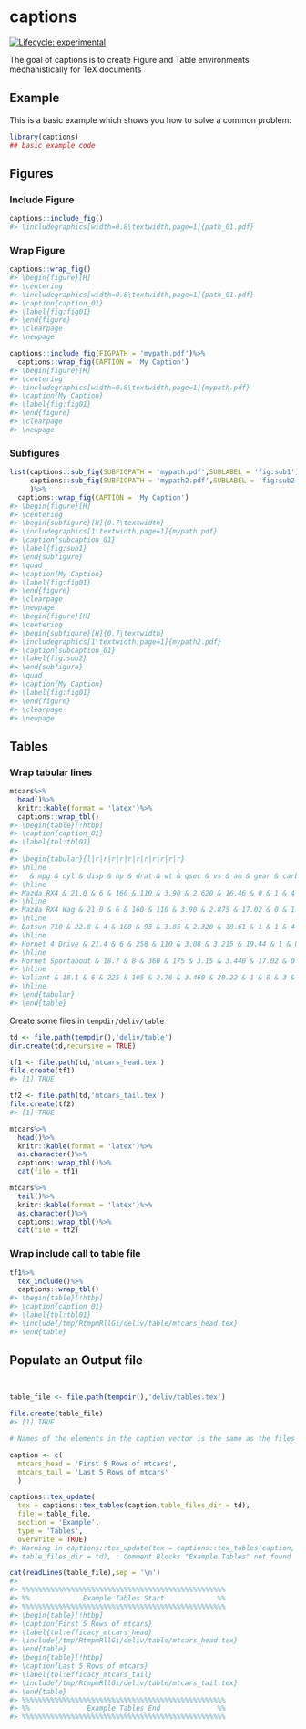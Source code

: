 
<!-- README.md is generated from README.Rmd. Please edit that file -->
captions
========

<!-- badges: start -->
[![Lifecycle: experimental](https://img.shields.io/badge/lifecycle-experimental-orange.svg)](https://www.tidyverse.org/lifecycle/#experimental) <!-- badges: end -->

The goal of captions is to create Figure and Table environments mechanistically for TeX documents

Example
-------

This is a basic example which shows you how to solve a common problem:

``` r
library(captions)
## basic example code
```

Figures
-------

### Include Figure

``` r
captions::include_fig()
#> \includegraphics[width=0.8\textwidth,page=1]{path_01.pdf}
```

### Wrap Figure

``` r
captions::wrap_fig()
#> \begin{figure}[H]
#> \centering
#> \includegraphics[width=0.8\textwidth,page=1]{path_01.pdf}
#> \caption{caption_01}
#> \label{fig:fig01}
#> \end{figure}
#> \clearpage
#> \newpage
```

``` r
captions::include_fig(FIGPATH = 'mypath.pdf')%>%
  captions::wrap_fig(CAPTION = 'My Caption')
#> \begin{figure}[H]
#> \centering
#> \includegraphics[width=0.8\textwidth,page=1]{mypath.pdf}
#> \caption{My Caption}
#> \label{fig:fig01}
#> \end{figure}
#> \clearpage
#> \newpage
```

### Subfigures

``` r
list(captions::sub_fig(SUBFIGPATH = 'mypath.pdf',SUBLABEL = 'fig:sub1'),
     captions::sub_fig(SUBFIGPATH = 'mypath2.pdf',SUBLABEL = 'fig:sub2')
     )%>%
  captions::wrap_fig(CAPTION = 'My Caption')
#> \begin{figure}[H]
#> \centering
#> \begin{subfigure}[H]{0.7\textwidth}
#> \includegraphics[1\textwidth,page=1]{mypath.pdf}
#> \caption{subcaption_01}
#> \label{fig:sub1}
#> \end{subfigure}
#> \quad
#> \caption{My Caption}
#> \label{fig:fig01}
#> \end{figure}
#> \clearpage
#> \newpage
#> \begin{figure}[H]
#> \centering
#> \begin{subfigure}[H]{0.7\textwidth}
#> \includegraphics[1\textwidth,page=1]{mypath2.pdf}
#> \caption{subcaption_01}
#> \label{fig:sub2}
#> \end{subfigure}
#> \quad
#> \caption{My Caption}
#> \label{fig:fig01}
#> \end{figure}
#> \clearpage
#> \newpage
```

Tables
------

### Wrap tabular lines

``` r
mtcars%>%
  head()%>%
  knitr::kable(format = 'latex')%>%
  captions::wrap_tbl()
#> \begin{table}[!htbp]
#> \caption{caption_01}
#> \label{tbl:tbl01}
#> 
#> \begin{tabular}{l|r|r|r|r|r|r|r|r|r|r|r}
#> \hline
#>   & mpg & cyl & disp & hp & drat & wt & qsec & vs & am & gear & carb\\
#> \hline
#> Mazda RX4 & 21.0 & 6 & 160 & 110 & 3.90 & 2.620 & 16.46 & 0 & 1 & 4 & 4\\
#> \hline
#> Mazda RX4 Wag & 21.0 & 6 & 160 & 110 & 3.90 & 2.875 & 17.02 & 0 & 1 & 4 & 4\\
#> \hline
#> Datsun 710 & 22.8 & 4 & 108 & 93 & 3.85 & 2.320 & 18.61 & 1 & 1 & 4 & 1\\
#> \hline
#> Hornet 4 Drive & 21.4 & 6 & 258 & 110 & 3.08 & 3.215 & 19.44 & 1 & 0 & 3 & 1\\
#> \hline
#> Hornet Sportabout & 18.7 & 8 & 360 & 175 & 3.15 & 3.440 & 17.02 & 0 & 0 & 3 & 2\\
#> \hline
#> Valiant & 18.1 & 6 & 225 & 105 & 2.76 & 3.460 & 20.22 & 1 & 0 & 3 & 1\\
#> \hline
#> \end{tabular}
#> \end{table}
```

Create some files in `tempdir/deliv/table`

``` r
td <- file.path(tempdir(),'deliv/table')
dir.create(td,recursive = TRUE)

tf1 <- file.path(td,'mtcars_head.tex')
file.create(tf1)
#> [1] TRUE

tf2 <- file.path(td,'mtcars_tail.tex')
file.create(tf2)
#> [1] TRUE

mtcars%>%
  head()%>%
  knitr::kable(format = 'latex')%>%
  as.character()%>%
  captions::wrap_tbl()%>%
  cat(file = tf1)

mtcars%>%
  tail()%>%
  knitr::kable(format = 'latex')%>%
  as.character()%>%
  captions::wrap_tbl()%>%
  cat(file = tf2)
```

### Wrap include call to table file

``` r
tf1%>%
  tex_include()%>%
  captions::wrap_tbl()
#> \begin{table}[!htbp]
#> \caption{caption_01}
#> \label{tbl:tbl01}
#> \include{/tmp/RtmpmRllGi/deliv/table/mtcars_head.tex}
#> \end{table}
```

Populate an Output file
-----------------------

``` r


table_file <- file.path(tempdir(),'deliv/tables.tex')

file.create(table_file)
#> [1] TRUE

# Names of the elements in the caption vector is the same as the files in deliv/table

caption <- c(
  mtcars_head = 'First 5 Rows of mtcars',
  mtcars_tail = 'Last 5 Rows of mtcars'
  )

captions::tex_update(
  tex = captions::tex_tables(caption,table_files_dir = td),
  file = table_file,
  section = 'Example',
  type = 'Tables',
  overwrite = TRUE)
#> Warning in captions::tex_update(tex = captions::tex_tables(caption,
#> table_files_dir = td), : Comment Blocks "Example Tables" not found
```

``` r
cat(readLines(table_file),sep = '\n')
#> 
#> %%%%%%%%%%%%%%%%%%%%%%%%%%%%%%%%%%%%%%%%%%%%%%%%%%
#> %%             Example Tables Start             %%
#> %%%%%%%%%%%%%%%%%%%%%%%%%%%%%%%%%%%%%%%%%%%%%%%%%%
#> \begin{table}[!htbp]
#> \caption{First 5 Rows of mtcars}
#> \label{tbl:efficacy_mtcars_head}
#> \include{/tmp/RtmpmRllGi/deliv/table/mtcars_head.tex}
#> \end{table}
#> \begin{table}[!htbp]
#> \caption{Last 5 Rows of mtcars}
#> \label{tbl:efficacy_mtcars_tail}
#> \include{/tmp/RtmpmRllGi/deliv/table/mtcars_tail.tex}
#> \end{table}
#> %%%%%%%%%%%%%%%%%%%%%%%%%%%%%%%%%%%%%%%%%%%%%%%%%%
#> %%              Example Tables End              %%
#> %%%%%%%%%%%%%%%%%%%%%%%%%%%%%%%%%%%%%%%%%%%%%%%%%%
```
